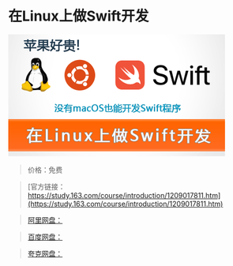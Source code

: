 # 在Linux上做Swift开发

![img](../../../assets/study163/free/391a6d1a735444dcb4db9ad9bd46f030.png)

> 价格：免费

> [官方链接：https://study.163.com/course/introduction/1209017811.htm](https://study.163.com/course/introduction/1209017811.htm)

> [阿里网盘：]()

> [百度网盘：]()

> [夸克网盘：]()
